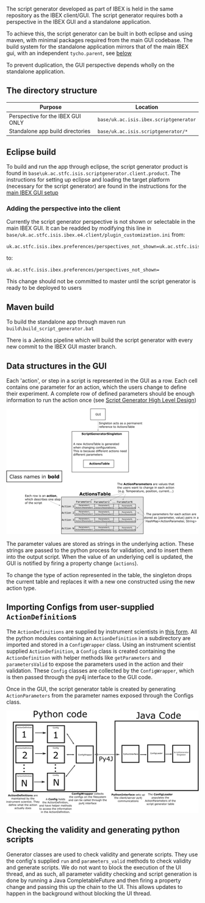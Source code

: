 The script generator developed as part of IBEX is held in the same repository as the IBEX client/GUI. The script generator requires both a perspective in the IBEX GUI and a standalone application.

To achieve this, the script generator can be built in both eclipse and using maven, with minimal packages required from the main GUI codebase. The build system for the standalone application mirrors that of the main IBEX gui, with an independent `tycho.parent`, see [below](https://github.com/ISISComputingGroup/ibex_developers_manual/wiki/The-IBEX-Script-Generator#the-directory-structure)

To prevent duplication, the GUI perspective depends wholly on the standalone application.

## The directory structure
| Purpose        | Location |
| -------------- |----------|
| Perspective for the IBEX GUI ONLY | `base/uk.ac.isis.ibex.scriptgenerator` |
| Standalone app build directories | `base/uk.ac.isis.scriptgenerator/*` |

## Eclipse build
To build and run the app through eclipse, the script generator product is found in `base\uk.ac.stfc.isis.scriptgenerator.client.product`. The instructions for setting up eclipse and loading the target platform (necessary for the script generator) are found in the instructions for the [main IBEX GUI setup](https://github.com/ISISComputingGroup/ibex_developers_manual/wiki/Building-the-GUI)

### Adding the perspective into the client
Currently the script generator perspective is not shown or selectable in the main IBEX GUI. It can be readded by modifying this line in `base/uk.ac.stfc.isis.ibex.e4.client/plugin_customization.ini` from:

```
uk.ac.stfc.isis.ibex.preferences/perspectives_not_shown=uk.ac.stfc.isis.ibex.client.e4.product.perspective.scriptGenerator
```

to:
```
uk.ac.stfc.isis.ibex.preferences/perspectives_not_shown=
```
This change should not be committed to master until the script generator is ready to be deployed to users

## Maven build
To build the standalone app through maven run `build\build_script_generator.bat`

There is a Jenkins pipeline which will build the script generator with every new commit to the IBEX GUI master branch.


## Data structures in the GUI

Each 'action', or step in a script is represented in the GUI as a row. Each cell contains one parameter for an action, which the users change to define their experiment. A complete row of defined parameters should be enough information to run the action once (see [Script Generator High Level Design](https://github.com/ISISComputingGroup/ibex_developers_manual/wiki/Script-generator-high-level-design#the-action-class))

![](https://raw.githubusercontent.com/ISISComputingGroup/ibex_developers_manual/master/images/scriptgen.png)

The parameter values are stored as strings in the underlying action. These strings are passed to the python process for validation, and to insert them into the output script. When the value of an underlying cell is updated, the GUI is notified by firing a property change (`actions`).

To change the type of action represented in the table, the singleton drops the current table and replaces it with a new one constructed using the new action type.

## Importing Configs from user-supplied `ActionDefinition`s
The `ActionDefinitions` are supplied by instrument scientists in [this form](https://github.com/ISISComputingGroup/ibex_developers_manual/wiki/Script-generator-high-level-design#the-actiondefinition-class). All the python modules containing an `ActionDefinition` in a subdirectory are imported and stored in a `ConfigWrapper` class. Using an instrument scientist supplied `ActionDefinition`, a `Config` class is created containing the `ActionDefinition` with helper methods like `getParameters` and `parametersValid` to expose the parameters used in the action and their validation. These `Config` classes are collected by the `ConfigWrapper`, which is then passed through the py4j interface to the GUI code.

Once in the GUI, the script generator table is created by generating `ActionParameters` from the parameter names exposed through the Configs class.


![](https://raw.githubusercontent.com/ISISComputingGroup/ibex_developers_manual/master/images/scriptgen_configs.png)

## Checking the validity and generating python scripts

Generator classes are used to check validity and generate scripts. They use the config's supplied `run` and `parameters_valid` methods to check validity and generate scripts. We do not want to block the execution of the UI thread, and as such, all parameter validity checking and script generation is done by running a Java CompletableFuture and then firing a property change and passing this up the chain to the UI. This allows updates to happen in the background without blocking the UI thread.